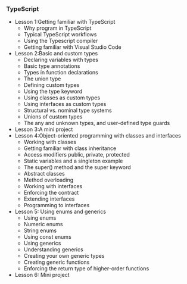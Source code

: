 ### TypeScript

- Lesson 1:Getting familiar with TypeScript
    - Why program in TypeScript
    - Typical TypeScript workflows
    - Using the Typescript compiler
    - Getting familiar with Visual Studio Code
- Lesson 2:Basic and custom types
    - Declaring variables with types
    - Basic type annotations
    - Types in function declarations
    - The union type
    - Defining custom types
    - Using the type keyword
    - Using classes as custom types
    - Using interfaces as custom types
    - Structural vs. nominal type systems
    - Unions of custom types
    - The any and unknown types, and user-defined type guards
- Lesson 3:A mini project
- Lesson 4:Object-oriented programming with classes and interfaces
    - Working with classes
    - Getting familiar with class inheritance
    - Access modifiers public, private, protected
    - Static variables and a singleton example
    - The super() method and the super keyword
    - Abstract classes
    - Method overloading
    - Working with interfaces
    - Enforcing the contract
    - Extending interfaces
    - Programming to interfaces
- Lesson 5: Using enums and generics
    - Using enums
    - Numeric enums
    - String enums
    - Using const enums
    - Using generics
    - Understanding generics
    - Creating your own generic types
    - Creating generic functions
    - Enforcing the return type of higher-order functions
- Lesson 6: Mini project
